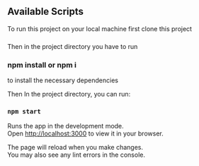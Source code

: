 
## Available Scripts
To run this project on your local machine first clone this project 


### 
Then in the project directory you have to run 
### npm install or npm i 
to install the necessary dependencies

Then In the project directory, you can run:

### `npm start`

Runs the app in the development mode.\
Open [http://localhost:3000](http://localhost:3000) to view it in your browser.

The page will reload when you make changes.\
You may also see any lint errors in the console.
